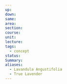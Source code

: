 ```yaml
---
up: 
down: 
same: 
area: 
section: 
course: 
unit: 
lecture: 
tags:
  - concept
status: 
Summary: 
aliases:
  - Lavandula Angustifolia
  - True Lavender
---
```

